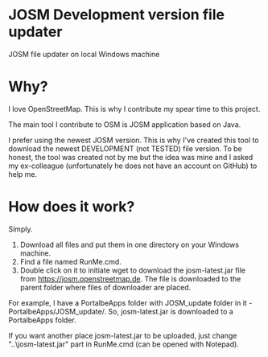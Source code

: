 # JOSM Development version file updater
JOSM file updater on local Windows machine
# Why?
I love OpenStreetMap. This is why I contribute my spear time to this project.

The main tool I contribute to OSM is JOSM application based on Java.

I prefer using the newest JOSM version. This is why I've created this tool to download the newest DEVELOPMENT (not TESTED) file version. 
To be honest, the tool was created not by me but the idea was mine and I asked my ex-colleague (unfortunately he does not have an account on GitHub) to help me.  
# How does it work?
Simply. 
1. Download all files and put them in one directory on your Windows machine. 
2. Find a file named RunMe.cmd.
3. Double click on it to initiate wget to download the josm-latest.jar file from https://josm.openstreetmap.de. The file is downloaded to the parent folder where files of downloader are placed. 

For example, I have a PortalbeApps folder with  JOSM_update folder in it - PortalbeApps/JOSM_update/. So, josm-latest.jar is downloaded to a PortalbeApps folder.

If you want another place josm-latest.jar to be uploaded, just change "..\josm-latest.jar" part in RunMe.cmd (can be opened with Notepad).
